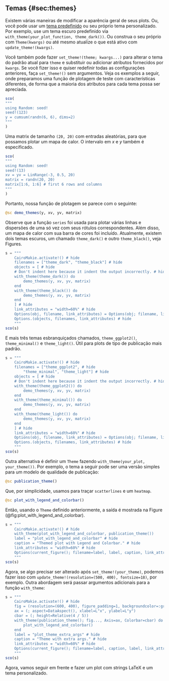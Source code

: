 ## Temas {#sec:themes}

Existem várias maneiras de modificar a aparência geral de seus plots.
Ou, você pode usar um [tema predefinido](http://makie.juliaplots.org/stable/documentation/theming/predefined_themes/index.html) ou seu próprio tema personalizado.
Por exemplo, use um tema escuro predefinido via `with_theme(your_plot_function, theme_dark())`.
Ou construa o seu próprio com `Theme(kwargs)` ou até mesmo atualize o que está ativo com `update_theme!(kwargs)`.

Você também pode fazer `set_theme!(theme; kwargs...)` para alterar o tema do padrão atual para `theme` e substituir ou adicionar atributos fornecidos por `kwargs`.
Se você fizer isso e quiser redefinir todas as configurações anteriores, faça `set_theme!()` sem argumentos.
Veja os exemplos a seguir, onde preparamos uma função de plotagem de teste com características diferentes, de forma que a maioria dos atributos para cada tema possa ser apreciada.

```jl
sco(
"""
using Random: seed!
seed!(123)
y = cumsum(randn(6, 6), dims=2)
"""
)
```

Uma matrix de tamanho `(20, 20)` com entradas aleatórias, para que possamos plotar um mapa de calor.
O intervalo em $x$ e $y$ também é especificado.

```jl
sco(
"""
using Random: seed!
seed!(13)
xv = yv = LinRange(-3, 0.5, 20)
matrix = randn(20, 20)
matrix[1:6, 1:6] # first 6 rows and columns
"""
)
```

Portanto, nossa função de plotagem se parece com o seguinte:

```jl
@sc demo_themes(y, xv, yv, matrix)
```

Observe que a função `series` foi usada para plotar várias linhas e dispersões de uma só vez com seus rótulos correspondentes.
Além disso, um mapa de calor com sua barra de cores foi incluído.
Atualmente, existem dois temas escuros, um chamado `theme_dark()` e outro `theme_black()`, veja Figures.

```jl
s = """
    CairoMakie.activate!() # hide
    filenames = ["theme_dark", "theme_black"] # hide
    objects = [ # hide
    # Don't indent here because it indent the output incorrectly. # hide
    with_theme(theme_dark()) do
        demo_themes(y, xv, yv, matrix)
    end
    with_theme(theme_black()) do
        demo_themes(y, xv, yv, matrix)
    end
    ] # hide
    link_attributes = "width=60%" # hide
    Options(obj, filename, link_attributes) = Options(obj; filename, link_attributes) # hide
    Options.(objects, filenames, link_attributes) # hide
    """
sco(s)
```

E mais três temas esbranquiçados chamados, `theme_ggplot2()`, `theme_minimal()` e `theme_light()`. Útil para plots de tipo de publicação mais padrão.

```jl
s = """
    CairoMakie.activate!() # hide
    filenames = ["theme_ggplot2", # hide
        "theme_minimal", "theme_light"] # hide
    objects = [ # hide
    # Don't indent here because it indent the output incorrectly. # hide
    with_theme(theme_ggplot2()) do
        demo_themes(y, xv, yv, matrix)
    end
    with_theme(theme_minimal()) do
        demo_themes(y, xv, yv, matrix)
    end
    with_theme(theme_light()) do
        demo_themes(y, xv, yv, matrix)
    end
    ] # hide
    link_attributes = "width=60%" # hide
    Options(obj, filename, link_attributes) = Options(obj; filename, link_attributes) # hide
    Options.(objects, filenames, link_attributes) # hide
    """
sco(s)
```

Outra alternativa é definir um `Theme` fazendo `with_theme(your_plot, your_theme())`.
Por exemplo, o tema a seguir pode ser uma versão simples para um modelo de qualidade de publicação:

```jl
@sc publication_theme()
```

Que, por simplicidade, usamos para traçar `scatterlines` e um `heatmap`.

```jl
@sc plot_with_legend_and_colorbar()
```

Então, usando o `Theme` definido anteriormente, a saída é mostrada na Figure (@fig:plot_with_legend_and_colorbar).

```jl
s = """
    CairoMakie.activate!() # hide
    with_theme(plot_with_legend_and_colorbar, publication_theme())
    label = "plot_with_legend_and_colorbar" # hide
    caption = "Themed plot with Legend and Colorbar." # hide
    link_attributes = "width=60%" # hide
    Options(current_figure(); filename=label, label, caption, link_attributes) # hide
    """
sco(s)
```

Agora, se algo precisar ser alterado após `set_theme!(your_theme)`, podemos fazer isso com `update_theme!(resolution=(500, 400), fontsize=18)`, por exemplo.
Outra abordagem será passar argumentos adicionais para a função `with_theme`:

```jl
s = """
    CairoMakie.activate!() # hide
    fig = (resolution=(600, 400), figure_padding=1, backgroundcolor=:grey90)
    ax = (; aspect=DataAspect(), xlabel=L"x", ylabel=L"y")
    cbar = (; height=Relative(4 / 5))
    with_theme(publication_theme(); fig..., Axis=ax, Colorbar=cbar) do
        plot_with_legend_and_colorbar()
    end
    label = "plot_theme_extra_args" # hide
    caption = "Theme with extra args." # hide
    link_attributes = "width=60%" # hide
    Options(current_figure(); filename=label, caption, label, link_attributes) # hide
    """
sco(s)
```

Agora, vamos seguir em frente e fazer um plot com strings LaTeX e um tema personalizado.
